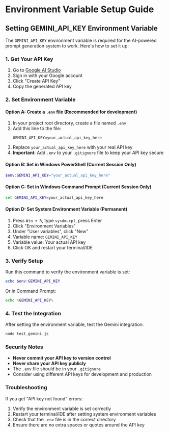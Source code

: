 # Environment Variable Setup Guide

## Setting GEMINI_API_KEY Environment Variable

The `GEMINI_API_KEY` environment variable is required for the AI-powered prompt generation system to work. Here's how to set it up:

### 1. Get Your API Key

1. Go to [Google AI Studio](https://makersuite.google.com/app/apikey)
2. Sign in with your Google account
3. Click "Create API Key"
4. Copy the generated API key

### 2. Set Environment Variable

#### Option A: Create a `.env` file (Recommended for development)

1. In your project root directory, create a file named `.env`
2. Add this line to the file:
   ```
   GEMINI_API_KEY=your_actual_api_key_here
   ```
3. Replace `your_actual_api_key_here` with your real API key
4. **Important**: Add `.env` to your `.gitignore` file to keep your API key secure

#### Option B: Set in Windows PowerShell (Current Session Only)

```powershell
$env:GEMINI_API_KEY="your_actual_api_key_here"
```

#### Option C: Set in Windows Command Prompt (Current Session Only)

```cmd
set GEMINI_API_KEY=your_actual_api_key_here
```

#### Option D: Set System Environment Variable (Permanent)

1. Press `Win + R`, type `sysdm.cpl`, press Enter
2. Click "Environment Variables"
3. Under "User variables", click "New"
4. Variable name: `GEMINI_API_KEY`
5. Variable value: Your actual API key
6. Click OK and restart your terminal/IDE

### 3. Verify Setup

Run this command to verify the environment variable is set:

```powershell
echo $env:GEMINI_API_KEY
```

Or in Command Prompt:
```cmd
echo %GEMINI_API_KEY%
```

### 4. Test the Integration

After setting the environment variable, test the Gemini integration:

```bash
node test_gemini.js
```

### Security Notes

- **Never commit your API key to version control**
- **Never share your API key publicly**
- The `.env` file should be in your `.gitignore`
- Consider using different API keys for development and production

### Troubleshooting

If you get "API key not found" errors:
1. Verify the environment variable is set correctly
2. Restart your terminal/IDE after setting system environment variables
3. Check that the `.env` file is in the correct directory
4. Ensure there are no extra spaces or quotes around the API key
